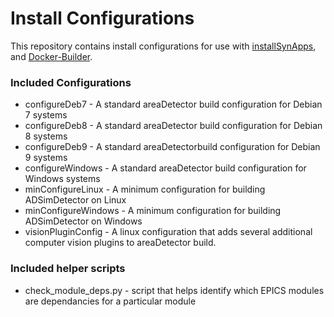 # Install Configurations

This repository contains install configurations for use with [installSynApps](https://github.com/epicsNSLS2-deploy/installSynApps), and [Docker-Builder](https://github.com/epicsNSLS2-deploy/Docker-Builder).

### Included Configurations

* configureDeb7 - A standard areaDetector build configuration for Debian 7 systems
* configureDeb8 - A standard areaDetector build configuration for Debian 8 systems
* configureDeb9 - A standard areaDetectorbuild configuration for Debian 9 systems
* configureWindows - A standard areaDetector build configuration for Windows systems
* minConfigureLinux - A minimum configuration for building ADSimDetector on Linux
* minConfigureWindows - A minimum configuration for building ADSimDetector on Windows
* visionPluginConfig - A linux configuration that adds several additional computer vision plugins to areaDetector build.

### Included helper scripts

* check_module_deps.py - script that helps identify which EPICS modules are dependancies for a particular module
